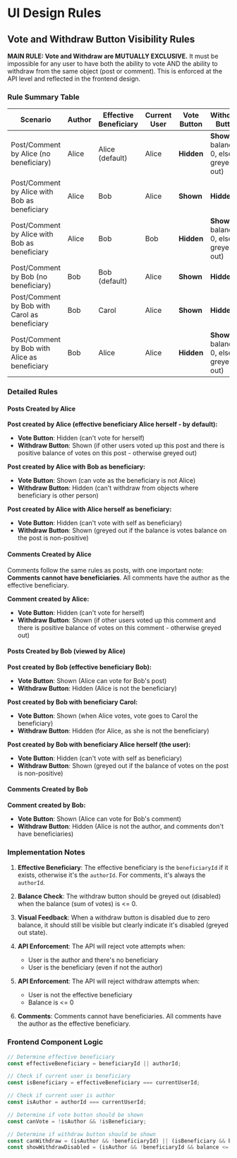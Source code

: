 # UI Design Rules

## Vote and Withdraw Button Visibility Rules

**MAIN RULE: Vote and Withdraw are MUTUALLY EXCLUSIVE.**
It must be impossible for any user to have both the ability to vote AND the ability to withdraw from the same object (post or comment). This is enforced at the API level and reflected in the frontend design.

### Rule Summary Table

| Scenario | Author | Effective Beneficiary | Current User | Vote Button | Withdraw Button |
|----------|--------|----------------------|--------------|-------------|-----------------|
| Post/Comment by Alice (no beneficiary) | Alice | Alice (default) | Alice | **Hidden** | **Shown** (if balance > 0, else greyed out) |
| Post/Comment by Alice with Bob as beneficiary | Alice | Bob | Alice | **Shown** | **Hidden** |
| Post/Comment by Alice with Bob as beneficiary | Alice | Bob | Bob | **Hidden** | **Shown** (if balance > 0, else greyed out) |
| Post/Comment by Bob (no beneficiary) | Bob | Bob (default) | Alice | **Shown** | **Hidden** |
| Post/Comment by Bob with Carol as beneficiary | Bob | Carol | Alice | **Shown** | **Hidden** |
| Post/Comment by Bob with Alice as beneficiary | Bob | Alice | Alice | **Hidden** | **Shown** (if balance > 0, else greyed out) |

### Detailed Rules

#### Posts Created by Alice

**Post created by Alice (effective beneficiary Alice herself - by default):**
- **Vote Button**: Hidden (can't vote for herself)
- **Withdraw Button**: Shown (if other users voted up this post and there is positive balance of votes on this post - otherwise greyed out)

**Post created by Alice with Bob as beneficiary:**
- **Vote Button**: Shown (can vote as the beneficiary is not Alice)
- **Withdraw Button**: Hidden (can't withdraw from objects where beneficiary is other person)

**Post created by Alice with Alice herself as beneficiary:**
- **Vote Button**: Hidden (can't vote with self as beneficiary)
- **Withdraw Button**: Shown (greyed out if the balance is votes balance on the post is non-positive)

#### Comments Created by Alice

Comments follow the same rules as posts, with one important note: **Comments cannot have beneficiaries**. All comments have the author as the effective beneficiary.

**Comment created by Alice:**
- **Vote Button**: Hidden (can't vote for herself)
- **Withdraw Button**: Shown (if other users voted up this comment and there is positive balance of votes on this comment - otherwise greyed out)

#### Posts Created by Bob (viewed by Alice)

**Post created by Bob (effective beneficiary Bob):**
- **Vote Button**: Shown (Alice can vote for Bob's post)
- **Withdraw Button**: Hidden (Alice is not the beneficiary)

**Post created by Bob with beneficiary Carol:**
- **Vote Button**: Shown (when Alice votes, vote goes to Carol the beneficiary)
- **Withdraw Button**: Hidden (for Alice, as she is not the beneficiary)

**Post created by Bob with beneficiary Alice herself (the user):**
- **Vote Button**: Hidden (can't vote with self as beneficiary)
- **Withdraw Button**: Shown (greyed out if the balance of votes on the post is non-positive)

#### Comments Created by Bob

**Comment created by Bob:**
- **Vote Button**: Shown (Alice can vote for Bob's comment)
- **Withdraw Button**: Hidden (Alice is not the author, and comments don't have beneficiaries)

### Implementation Notes

1. **Effective Beneficiary**: The effective beneficiary is the `beneficiaryId` if it exists, otherwise it's the `authorId`. For comments, it's always the `authorId`.

2. **Balance Check**: The withdraw button should be greyed out (disabled) when the balance (sum of votes) is <= 0.

3. **Visual Feedback**: When a withdraw button is disabled due to zero balance, it should still be visible but clearly indicate it's disabled (greyed out state).

4. **API Enforcement**: The API will reject vote attempts when:
   - User is the author and there's no beneficiary
   - User is the beneficiary (even if not the author)

5. **API Enforcement**: The API will reject withdraw attempts when:
   - User is not the effective beneficiary
   - Balance is <= 0

6. **Comments**: Comments cannot have beneficiaries. All comments have the author as the effective beneficiary.

### Frontend Component Logic

```typescript
// Determine effective beneficiary
const effectiveBeneficiary = beneficiaryId || authorId;

// Check if current user is beneficiary
const isBeneficiary = effectiveBeneficiary === currentUserId;

// Check if current user is author
const isAuthor = authorId === currentUserId;

// Determine if vote button should be shown
const canVote = !isAuthor && !isBeneficiary;

// Determine if withdraw button should be shown
const canWithdraw = (isAuthor && !beneficiaryId) || (isBeneficiary && balance > 0);
const showWithdrawDisabled = (isAuthor && !beneficiaryId && balance <= 0) || (isBeneficiary && balance <= 0);
```

